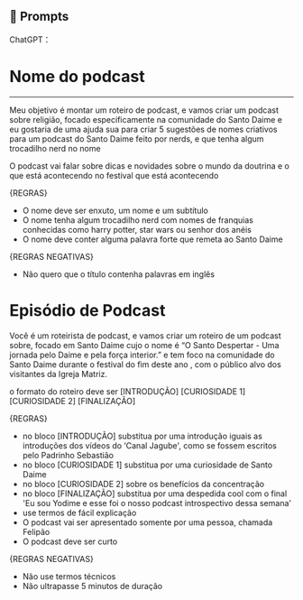 ## 🧠 Prompts


ChatGPT：

# Nome do podcast

---

Meu objetivo é montar um roteiro de podcast, e vamos criar um podcast sobre religião, focado especificamente na comunidade do Santo Daime e eu gostaria de uma ajuda sua para criar 5 sugestões
de nomes criativos para um podcast do Santo Daime feito por nerds, e que tenha algum trocadilho nerd no nome

O podcast vai falar sobre dicas e novidades sobre o mundo da doutrina e o que está acontecendo no festival que está acontecendo

{REGRAS}

- O nome deve ser enxuto, um nome e um subtítulo
- O nome tenha algum trocadilho nerd com nomes de franquias conhecidas como harry potter, star wars ou senhor dos anéis
- O nome deve conter alguma palavra forte que remeta ao Santo Daime

{REGRAS NEGATIVAS}

- Não quero que o título contenha palavras em inglês

# Episódio de Podcast

Você é um roteirista de podcast, e vamos criar um  roteiro de um podcast sobre, focado em Santo Daime cujo o nome é “O Santo Despertar - Uma jornada pelo Daime e pela força interior.” e tem foco na comunidade do Santo Daime durante o festival do fim deste ano ,  com o público alvo dos visitantes da Igreja Matriz.

o formato do roteiro deve ser
[INTRODUÇÃO]
[CURIOSIDADE 1]
[CURIOSIDADE 2]
[FINALIZAÇÃO]

{REGRAS}

- no bloco [INTRODUÇÃO] substitua por uma introdução iguais as introduções dos vídeos do ‘Canal Jagube', como se fossem escritos pelo Padrinho Sebastião
- no bloco [CURIOSIDADE 1] substitua por uma curiosidade de Santo Daime
- no bloco [CURIOSIDADE 2] sobre os benefícios da concentração
- no bloco [FINALIZAÇÃO] substitua por uma despedida cool com o final 'Eu sou Yodime e esse foi o nosso podcast introspectivo dessa semana'
- use termos de fácil explicação
- O podcast vai ser apresentado somente por uma pessoa, chamada Felipão
- O podcast deve ser curto

{REGRAS NEGATIVAS}

- Não use termos técnicos
- Não ultrapasse 5 minutos de duração
